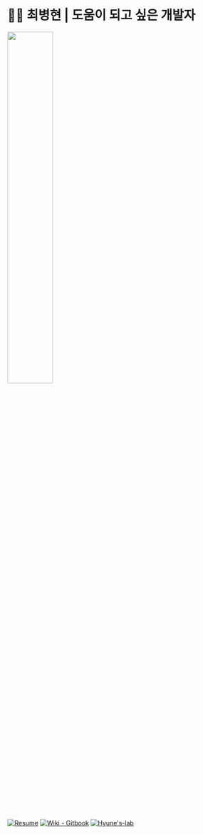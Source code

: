 # :ok_man:&nbsp;최병현 | 도움이 되고 싶은 개발자 

<img src="https://user-images.githubusercontent.com/55722186/202387388-ff1e580b-e2c3-47f6-bf3b-80a0980d9e6b.png"  width="45%" height="45%"/>


[![Resume](https://img.shields.io/badge/Resume-0DB46D?style=flat)](https://www.rallit.com/resumes/35331@choi8608/%EC%B5%9C%EB%B3%91%ED%98%84?theme=STANDARD) 
[![Wiki - Gitbook](https://img.shields.io/static/v1?label=Gitbook&message=Hyune's+Wiki&color=6366E0&style=flat)](https://hyune.gitbook.io/study-develop/)
[![Hyune's-lab](https://img.shields.io/static/v1?label=Github&message=Hyune's-lab&color=FFFF00&style=flat)](https://github.com/orgs/Hyune-s-lab/repositories)


